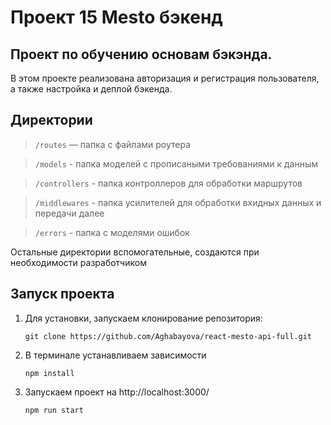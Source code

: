 # Проект 15 Mesto бэкенд

## Проект по обучению основам бэкэнда.

В этом проекте реализована авторизация и регистрация пользователя, а также настройка и деплой бэкенда.

## Директории

> `/routes` — папка с файлами роутера

> `/models` - папка моделей с прописаными требованиями к данным

> `/controllers` - папка контроллеров для обработки маршрутов 

> `/middlewares` - папка усилителей для обработки вхидных данных и передачи далее

> `/errors` - папка с моделями ошибок
  
Остальные директории вспомогательные, создаются при необходимости разработчиком

## Запуск проекта

1. Для установки, запускаем клонирование репозитория:
    ```
    git clone https://github.com/Aghabayova/react-mesto-api-full.git
    ```

2. В терминале устанавливаем зависимости
    ```
    npm install
    ```

3. Запускаем проект на http://localhost:3000/
    ```
    npm run start  
    ```

